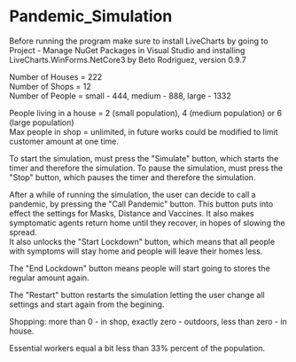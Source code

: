 # Pandemic_Simulation

Before running the program make sure to install LiveCharts by going to Project - Manage NuGet Packages in Visual Studio and installing LiveCharts.WinForms.NetCore3 by Beto Rodriguez, version 0.9.7



Number of Houses = 222  
Number of Shops = 12  
Number of People = small - 444, medium - 888, large - 1332  

People living in a house = 2 (small population), 4 (medium population) or 6 (large population)  
Max people in shop = unlimited, in future works could be modified to limit customer amount at one time.  

To start the simulation, must press the "Simulate" button, which starts the timer and therefore the simulation. To pause the simulation, must press the "Stop" button, which pauses the timer and therefore the simulation.  

After a while of running the simulation, the user can decide to call a pandemic, by pressing the "Call Pandemic" button. This button puts into effect the settings for Masks, Distance and Vaccines. It also makes symptomatic agents return home until they recover, in hopes of slowing the spread.  
It also unlocks the "Start Lockdown" button, which means that all people with symptoms will stay home and people will leave their homes less.

The "End Lockdown" button means people will start going to stores the regular amount again. 

The "Restart" button restarts the simulation letting the user change all settings and start again from the begining.

Shopping: more than 0 - in shop, exactly zero - outdoors, less than zero - in house.  

Essential workers equal a bit less than 33% percent of the population.  
